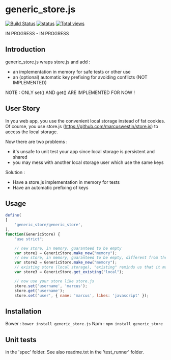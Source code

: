 generic_store.js
================

[![Build Status](https://travis-ci.org/Offirmo/generic_store.js.png?branch=master)](https://travis-ci.org/Offirmo/generic_store.js) [![status](https://sourcegraph.com/api/repos/github.com/Offirmo/generic_store.js/badges/status.png)](https://sourcegraph.com/github.com/Offirmo/generic_store.js) [![Total views](https://sourcegraph.com/api/repos/github.com/Offirmo/generic_store.js/counters/views.png)](https://sourcegraph.com/github.com/Offirmo/generic_store.js)

IN PROGRESS - IN PROGRESS

Introduction
------------

generic_store.js wraps store.js and add :
- an implementation in memory for safe tests or other use
- an (optional) automatic key prefixing for avoiding conflicts (NOT IMPLEMENTED)

NOTE : ONLY set() AND get() ARE IMPLEMENTED FOR NOW !

User Story
----------

In you web app, you use the convenient local storage instead of fat cookies. Of course,
you use store.js (https://github.com/marcuswestin/store.js) to access the local storage.

Now there are two problems :
- it's unsafe to unit test your app since local storage is persistent and shared
- you may mess with another local storage user which use the same keys

Solution :
- Have a store.js implementation in memory for tests
- Have an automatic prefixing of keys

Usage
-----

```javascript
define(
[
	'generic_store/generic_store',
],
function(GenericStore) {
	"use strict";

	// new store, in memory, guaranteed to be empty
	var store1 = GenericStore.make_new("memory");
	// new store, in memory, guaranteed to be empty, different from the previous one
	var store2 = GenericStore.make_new("memory");
	// existing store (local storage), "existing" reminds us that it may already contain data
	var store3 = GenericStore.get_existing("local");

	// now use your store like store.js
	store.set('username', 'marcus');
	store.get('username');
	store.set('user', { name: 'marcus', likes: 'javascript' });

```

Installation
------------

Bower : `bower install generic_store.js`
Npm : `npm install generic_store`

Unit tests
----------

in the 'spec' folder. See also readme.txt in the 'test_runner' folder.
